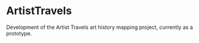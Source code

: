 # ArtistTravels
Development of the Artist Travels art history mapping project, currently as a prototype.
